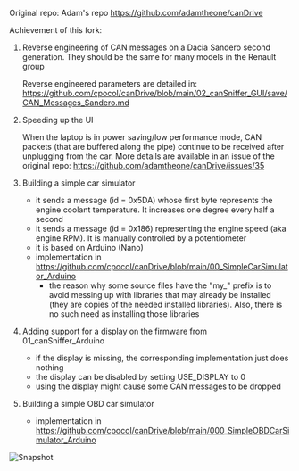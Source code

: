 Original repo: Adam's repo https://github.com/adamtheone/canDrive

Achievement of this fork:

1. Reverse engineering of CAN messages on a Dacia Sandero second generation. They should be the same for many models in the Renault group

    Reverse engineered parameters are detailed in: https://github.com/cpocol/canDrive/blob/main/02_canSniffer_GUI/save/CAN_Messages_Sandero.md

2. Speeding up the UI

    When the laptop is in power saving/low performance mode, CAN packets (that are buffered along the pipe) continue to be received after unplugging from the car. More details are available in an issue of the original repo: https://github.com/adamtheone/canDrive/issues/35

3. Building a simple car simulator
	- it sends a message (id = 0x5DA) whose first byte represents the engine coolant temperature. It increases one degree every half a second
	- it sends a message (id = 0x186) representing the engine speed (aka engine RPM). It is manually controlled by a potentiometer
	- it is based on Arduino (Nano)
	- implementation in https://github.com/cpocol/canDrive/blob/main/00_SimpleCarSimulator_Arduino
		- the reason why some source files have the "my_" prefix is to avoid messing up with libraries that may already be installed (they are copies of the needed installed libraries). Also, there is no such need as installing those libraries
		
4. Adding support for a display on the firmware from 01_canSniffer_Arduino
	- if the display is missing, the corresponding implementation just does nothing
	- the display can be disabled by setting USE_DISPLAY to 0
	- using the display might cause some CAN messages to be dropped

5. Building a simple OBD car simulator
	- implementation in https://github.com/cpocol/canDrive/blob/main/000_SimpleOBDCarSimulator_Arduino

![Snapshot](000_SimpleOBDCarSimulator_Arduino/Snapshot.gif)
